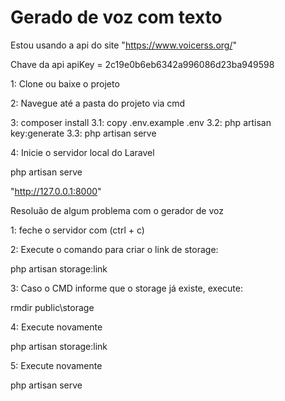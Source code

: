 # Gerado de voz com texto

Estou usando a api do site "https://www.voicerss.org/"

Chave da api
apiKey = 2c19e0b6eb6342a996086d23ba949598

1: Clone ou baixe o projeto

2: Navegue até a pasta do projeto via cmd

3: composer install
3.1: copy .env.example .env
3.2: php artisan key:generate
3.3: php artisan serve

4: Inicie o servidor local do Laravel

php artisan serve

"http://127.0.0.1:8000"

Resoluão de algum problema com o gerador de voz

1: feche o servidor com (ctrl + c)

2: Execute o comando para criar o link de storage:

php artisan storage:link

3: Caso o CMD informe que o storage já existe, execute:

rmdir public\storage

4: Execute novamente 

php artisan storage:link

5: Execute novamente

php artisan serve







